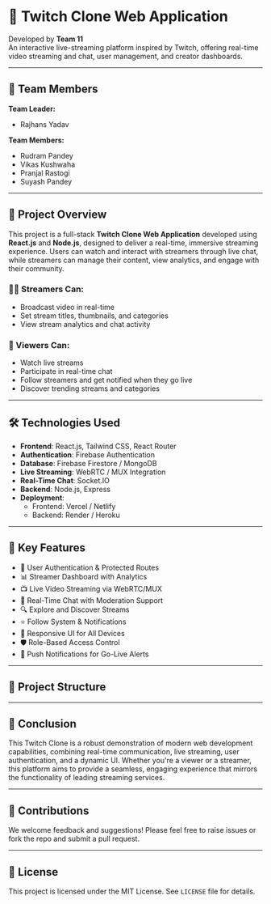 # 🎥 Twitch Clone Web Application

Developed by **Team 11**  
An interactive live-streaming platform inspired by Twitch, offering real-time video streaming and chat, user management, and creator dashboards.

---

## 👥 Team Members

**Team Leader:**  
- Rajhans Yadav

**Team Members:**  
- Rudram Pandey  
- Vikas Kushwaha  
- Pranjal Rastogi  
- Suyash Pandey  

---

## 🔧 Project Overview

This project is a full-stack **Twitch Clone Web Application** developed using **React.js** and **Node.js**, designed to deliver a real-time, immersive streaming experience. Users can watch and interact with streamers through live chat, while streamers can manage their content, view analytics, and engage with their community.

### 👨‍💻 Streamers Can:
- Broadcast video in real-time  
- Set stream titles, thumbnails, and categories  
- View stream analytics and chat activity  

### 👀 Viewers Can:
- Watch live streams  
- Participate in real-time chat  
- Follow streamers and get notified when they go live  
- Discover trending streams and categories  

---

## 🛠️ Technologies Used

- **Frontend**: React.js, Tailwind CSS, React Router  
- **Authentication**: Firebase Authentication  
- **Database**: Firebase Firestore / MongoDB  
- **Live Streaming**: WebRTC / MUX Integration  
- **Real-Time Chat**: Socket.IO  
- **Backend**: Node.js, Express  
- **Deployment**:  
  - Frontend: Vercel / Netlify  
  - Backend: Render / Heroku  

---

## 🎯 Key Features

- 🔐 User Authentication & Protected Routes  
- 📊 Streamer Dashboard with Analytics  
- 📺 Live Video Streaming via WebRTC/MUX  
- 💬 Real-Time Chat with Moderation Support  
- 🔍 Explore and Discover Streams  
- ⭐ Follow System & Notifications  
- 📱 Responsive UI for All Devices  
- 🛡️ Role-Based Access Control  
- 🔔 Push Notifications for Go-Live Alerts  

---

## 📂 Project Structure


---

## 🚀 Conclusion

This Twitch Clone is a robust demonstration of modern web development capabilities, combining real-time communication, live streaming, user authentication, and a dynamic UI. Whether you're a viewer or a streamer, this platform aims to provide a seamless, engaging experience that mirrors the functionality of leading streaming services.

---

## 📣 Contributions

We welcome feedback and suggestions! Please feel free to raise issues or fork the repo and submit a pull request.

---

## 📄 License

This project is licensed under the MIT License. See `LICENSE` file for details.

